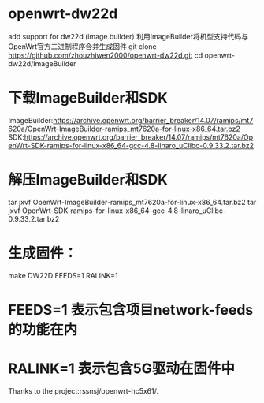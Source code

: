 # openwrt-dw22d
add support for dw22d (image builder)
利用ImageBuilder将机型支持代码与OpenWrt官方二进制程序合并生成固件
git clone https://github.com/zhouzhiwen2000/openwrt-dw22d.git
cd openwrt-dw22d/ImageBuilder
# 下载ImageBuilder和SDK
ImageBuilder:https://archive.openwrt.org/barrier_breaker/14.07/ramips/mt7620a/OpenWrt-ImageBuilder-ramips_mt7620a-for-linux-x86_64.tar.bz2
SDK:https://archive.openwrt.org/barrier_breaker/14.07/ramips/mt7620a/OpenWrt-SDK-ramips-for-linux-x86_64-gcc-4.8-linaro_uClibc-0.9.33.2.tar.bz2
# 解压ImageBuilder和SDK
tar jxvf OpenWrt-ImageBuilder-ramips_mt7620a-for-linux-x86_64.tar.bz2
tar jxvf OpenWrt-SDK-ramips-for-linux-x86_64-gcc-4.8-linaro_uClibc-0.9.33.2.tar.bz2
  
# 生成固件：
make DW22D FEEDS=1 RALINK=1

# FEEDS=1 表示包含项目network-feeds 的功能在内
# RALINK=1 表示包含5G驱动在固件中
Thanks to the project:rssnsj/openwrt-hc5x61/.

